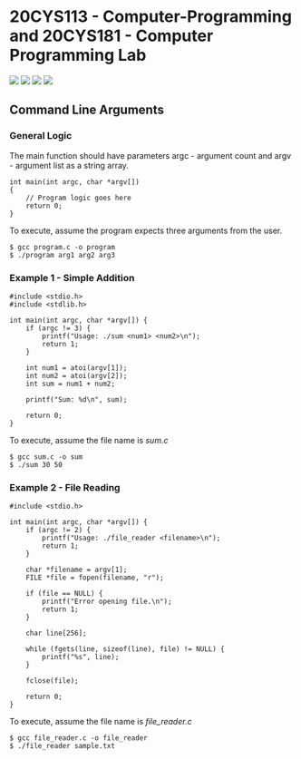 # 20CYS113 - Computer-Programming and 20CYS181 - Computer Programming Lab 
![](https://img.shields.io/badge/Batch-22CYS-lightgreen) ![](https://img.shields.io/badge/UG-blue) ![](https://img.shields.io/badge/Subject-CP-blue)
![](https://img.shields.io/badge/-HPOJ-brown)

## Command Line Arguments

### General Logic

The main function should have parameters argc - argument count and argv - argument list as a string array.

```
int main(int argc, char *argv[])
{
    // Program logic goes here
    return 0;
}
```

To execute, assume the program expects three arguments from the user.

```
$ gcc program.c -o program
$ ./program arg1 arg2 arg3
```

### Example 1 - Simple Addition

```
#include <stdio.h>
#include <stdlib.h>

int main(int argc, char *argv[]) {
    if (argc != 3) {
        printf("Usage: ./sum <num1> <num2>\n");
        return 1;
    }

    int num1 = atoi(argv[1]);
    int num2 = atoi(argv[2]);
    int sum = num1 + num2;

    printf("Sum: %d\n", sum);

    return 0;
}
```

To execute, assume the file name is _sum.c_
```
$ gcc sum.c -o sum
$ ./sum 30 50
```

### Example 2 - File Reading

```
#include <stdio.h>

int main(int argc, char *argv[]) {
    if (argc != 2) {
        printf("Usage: ./file_reader <filename>\n");
        return 1;
    }

    char *filename = argv[1];
    FILE *file = fopen(filename, "r");

    if (file == NULL) {
        printf("Error opening file.\n");
        return 1;
    }

    char line[256];

    while (fgets(line, sizeof(line), file) != NULL) {
        printf("%s", line);
    }

    fclose(file);

    return 0;
}
```

To execute, assume the file name is _file_reader.c_

```
$ gcc file_reader.c -o file_reader
$ ./file_reader sample.txt
```
